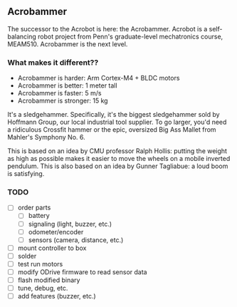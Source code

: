 ## Acrobammer

The successor to the Acrobot is here: the Acrobammer. Acrobot is a self-balancing robot project from Penn's graduate-level mechatronics course, MEAM510. Acrobammer is the next level.

### What makes it different??

* Acrobammer is harder: Arm Cortex-M4 + BLDC motors
* Acrobammer is better: 1 meter tall
* Acrobammer is faster: 5 m/s
* Acrobammer is stronger: 15 kg

It's a sledgehammer. Specifically, it's the biggest sledgehammer sold by Hoffmann Group, our local industrial tool supplier. To go larger, you'd need a ridiculous Crossfit hammer or the epic, oversized Big Ass Mallet from Mahler's Symphony No. 6.

This is based on an idea by CMU professor Ralph Hollis: putting the weight as high as possible makes it easier to move the wheels on a mobile inverted pendulum. This is also based on an idea by Gunner Tagliabue: a loud boom is satisfying.

### TODO
- [ ] order parts
  - [ ] battery
  - [ ] signaling (light, buzzer, etc.)
  - [ ] odometer/encoder
  - [ ] sensors (camera, distance, etc.)
- [ ] mount controller to box
- [ ] solder
- [ ] test run motors
- [ ] modify ODrive firmware to read sensor data
- [ ] flash modified binary
- [ ] tune, debug, etc.
- [ ] add features (buzzer, etc.)
